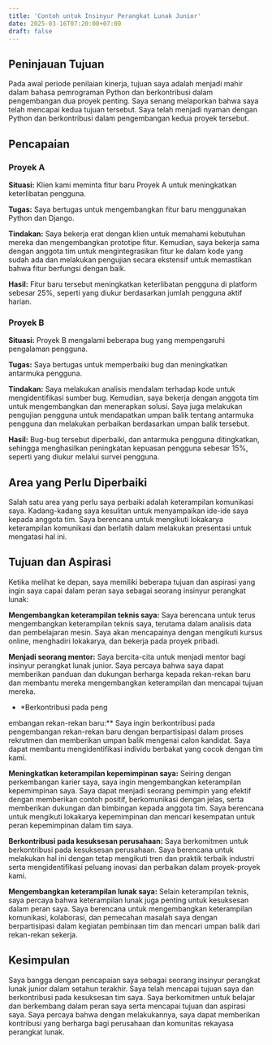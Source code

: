 ```yaml
---
title: 'Contoh untuk Insinyur Perangkat Lunak Junior'
date: 2025-03-16T07:20:00+07:00
draft: false
---
```


## **Peninjauan Tujuan**

Pada awal periode penilaian kinerja, tujuan saya adalah menjadi mahir dalam bahasa pemrograman Python dan berkontribusi dalam pengembangan dua proyek penting. Saya senang melaporkan bahwa saya telah mencapai kedua tujuan tersebut. Saya telah menjadi nyaman dengan Python dan berkontribusi dalam pengembangan kedua proyek tersebut.

## **Pencapaian**

### **Proyek A**

**Situasi:** Klien kami meminta fitur baru Proyek A untuk meningkatkan keterlibatan pengguna.

**Tugas:** Saya bertugas untuk mengembangkan fitur baru menggunakan Python dan Django.

**Tindakan:** Saya bekerja erat dengan klien untuk memahami kebutuhan mereka dan mengembangkan prototipe fitur. Kemudian, saya bekerja sama dengan anggota tim untuk mengintegrasikan fitur ke dalam kode yang sudah ada dan melakukan pengujian secara ekstensif untuk memastikan bahwa fitur berfungsi dengan baik.

**Hasil:** Fitur baru tersebut meningkatkan keterlibatan pengguna di platform sebesar 25%, seperti yang diukur berdasarkan jumlah pengguna aktif harian.

### **Proyek B**

**Situasi:** Proyek B mengalami beberapa bug yang mempengaruhi pengalaman pengguna.

**Tugas:** Saya bertugas untuk memperbaiki bug dan meningkatkan antarmuka pengguna.

**Tindakan:** Saya melakukan analisis mendalam terhadap kode untuk mengidentifikasi sumber bug. Kemudian, saya bekerja dengan anggota tim untuk mengembangkan dan menerapkan solusi. Saya juga melakukan pengujian pengguna untuk mendapatkan umpan balik tentang antarmuka pengguna dan melakukan perbaikan berdasarkan umpan balik tersebut.

**Hasil:** Bug-bug tersebut diperbaiki, dan antarmuka pengguna ditingkatkan, sehingga menghasilkan peningkatan kepuasan pengguna sebesar 15%, seperti yang diukur melalui survei pengguna.

## **Area yang Perlu Diperbaiki**

Salah satu area yang perlu saya perbaiki adalah keterampilan komunikasi saya. Kadang-kadang saya kesulitan untuk menyampaikan ide-ide saya kepada anggota tim. Saya berencana untuk mengikuti lokakarya keterampilan komunikasi dan berlatih dalam melakukan presentasi untuk mengatasi hal ini.

## **Tujuan dan Aspirasi**

Ketika melihat ke depan, saya memiliki beberapa tujuan dan aspirasi yang ingin saya capai dalam peran saya sebagai seorang insinyur perangkat lunak:

**Mengembangkan keterampilan teknis saya:** Saya berencana untuk terus mengembangkan keterampilan teknis saya, terutama dalam analisis data dan pembelajaran mesin. Saya akan mencapainya dengan mengikuti kursus online, menghadiri lokakarya, dan bekerja pada proyek pribadi.

**Menjadi seorang mentor:** Saya bercita-cita untuk menjadi mentor bagi insinyur perangkat lunak junior. Saya percaya bahwa saya dapat memberikan panduan dan dukungan berharga kepada rekan-rekan baru dan membantu mereka mengembangkan keterampilan dan mencapai tujuan mereka.

- \*Berkontribusi pada peng

embangan rekan-rekan baru:\*\* Saya ingin berkontribusi pada pengembangan rekan-rekan baru dengan berpartisipasi dalam proses rekrutmen dan memberikan umpan balik mengenai calon kandidat. Saya dapat membantu mengidentifikasi individu berbakat yang cocok dengan tim kami.

**Meningkatkan keterampilan kepemimpinan saya:** Seiring dengan perkembangan karier saya, saya ingin mengembangkan keterampilan kepemimpinan saya. Saya dapat menjadi seorang pemimpin yang efektif dengan memberikan contoh positif, berkomunikasi dengan jelas, serta memberikan dukungan dan bimbingan kepada anggota tim. Saya berencana untuk mengikuti lokakarya kepemimpinan dan mencari kesempatan untuk peran kepemimpinan dalam tim saya.

**Berkontribusi pada kesuksesan perusahaan:** Saya berkomitmen untuk berkontribusi pada kesuksesan perusahaan. Saya berencana untuk melakukan hal ini dengan tetap mengikuti tren dan praktik terbaik industri serta mengidentifikasi peluang inovasi dan perbaikan dalam proyek-proyek kami.

**Mengembangkan keterampilan lunak saya:** Selain keterampilan teknis, saya percaya bahwa keterampilan lunak juga penting untuk kesuksesan dalam peran saya. Saya berencana untuk mengembangkan keterampilan komunikasi, kolaborasi, dan pemecahan masalah saya dengan berpartisipasi dalam kegiatan pembinaan tim dan mencari umpan balik dari rekan-rekan sekerja.

## **Kesimpulan**

Saya bangga dengan pencapaian saya sebagai seorang insinyur perangkat lunak junior dalam setahun terakhir. Saya telah mencapai tujuan saya dan berkontribusi pada kesuksesan tim saya. Saya berkomitmen untuk belajar dan berkembang dalam peran saya serta mencapai tujuan dan aspirasi saya. Saya percaya bahwa dengan melakukannya, saya dapat memberikan kontribusi yang berharga bagi perusahaan dan komunitas rekayasa perangkat lunak.
